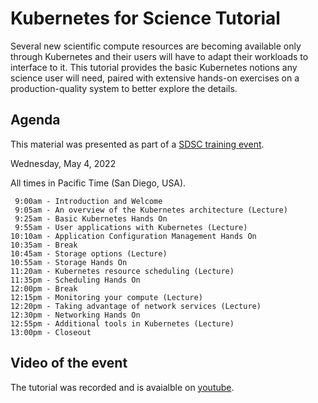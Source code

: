 # Kubernetes for Science Tutorial

Several new scientific compute resources are becoming available only through Kubernetes and their users will have to adapt their workloads to interface to it.
This tutorial provides the basic Kubernetes notions any science user will need,
paired with extensive hands-on exercises on a production-quality system to better explore the details.

## Agenda

This material was presented as part of a [SDSC training event](https://www.sdsc.edu/event_items/202205_Kubernetes-for-Science-Compute.html).

Wednesday, May 4, 2022

All times in Pacific Time (San Diego, USA).

```
 9:00am - Introduction and Welcome
 9:05am - An overview of the Kubernetes architecture (Lecture)
 9:25am - Basic Kubernetes Hands On
 9:55am - User applications with Kubernetes (Lecture)
10:10am - Application Configuration Management Hands On
10:35am - Break
10:45am - Storage options (Lecture)
10:55am - Storage Hands On
11:20am - Kubernetes resource scheduling (Lecture)
11:35pm - Scheduling Hands On
12:00pm - Break
12:15pm - Monitoring your compute (Lecture)
12:20pm - Taking advantage of network services (Lecture)
12:30pm - Networking Hands On
12:55pm - Additional tools in Kubernetes (Lecture)
13:00pm - Closeout
```

## Video of the event

The tutorial was recorded and is avaialble on [youtube](https://www.youtube.com/watch?v=BvgnFHDjc9M&list=PLyckeMIsNe-_bE8I5eay961dfGBsBwcBy&index=30).

